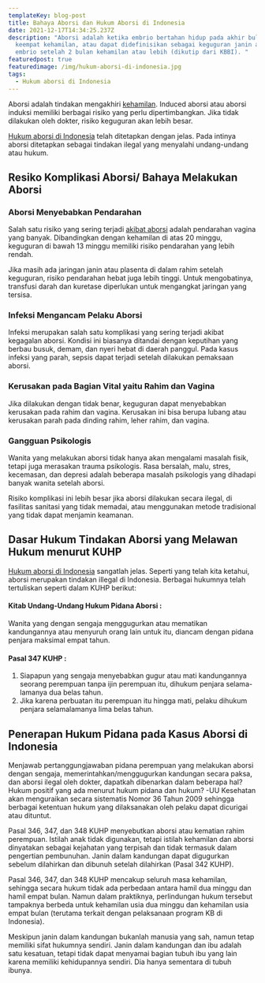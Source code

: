 ```yaml
---
templateKey: blog-post
title: Bahaya Aborsi dan Hukum Aborsi di Indonesia
date: 2021-12-17T14:34:25.237Z
description: "Aborsi adalah ketika embrio bertahan hidup pada akhir bulan
  keempat kehamilan, atau dapat didefinisikan sebagai keguguran janin atau
  embrio setelah 2 bulan kehamilan atau lebih (dikutip dari KBBI). "
featuredpost: true
featuredimage: /img/hukum-aborsi-di-indonesia.jpg
tags:
  - Hukum aborsi di Indonesia
---
```

<!--StartFragment-->

Aborsi adalah tindakan mengakhiri [kehamilan](https://hukum.netlify.app/blog/2021-12-09-keputusan-untuk-tidak-memiliki-anak-perbedaan-fenomena-childfree-dan-childless/). Induced aborsi atau aborsi induksi memiliki berbagai risiko yang perlu dipertimbangkan. Jika tidak dilakukan oleh dokter, risiko keguguran akan lebih besar.

[Hukum aborsi di Indonesia](https://heylawedu.id/blog/aborsi-di-indonesia) telah ditetapkan dengan jelas. Pada intinya aborsi ditetapkan sebagai tindakan ilegal yang menyalahi undang-undang atau hukum.

## **Resiko Komplikasi Aborsi/ Bahaya Melakukan Aborsi**

### **Aborsi Menyebabkan Pendarahan**

Salah satu risiko yang sering terjadi [akibat aborsi](https://janelarasati.blogspot.com/2021/12/bagaimana-hukum-aborsi-di-indonesia-vs.html) adalah pendarahan vagina yang banyak. Dibandingkan dengan kehamilan di atas 20 minggu, keguguran di bawah 13 minggu memiliki risiko pendarahan yang lebih rendah.

Jika masih ada jaringan janin atau plasenta di dalam rahim setelah keguguran, risiko pendarahan hebat juga lebih tinggi. Untuk mengobatinya, transfusi darah dan kuretase diperlukan untuk mengangkat jaringan yang tersisa.

### **Infeksi Mengancam Pelaku Aborsi**

Infeksi merupakan salah satu komplikasi yang sering terjadi akibat kegagalan aborsi. Kondisi ini biasanya ditandai dengan keputihan yang berbau busuk, demam, dan nyeri hebat di daerah panggul. Pada kasus infeksi yang parah, sepsis dapat terjadi setelah dilakukan pemaksaan aborsi.

### **Kerusakan pada Bagian Vital yaitu Rahim dan Vagina**

Jika dilakukan dengan tidak benar, keguguran dapat menyebabkan kerusakan pada rahim dan vagina. Kerusakan ini bisa berupa lubang atau kerusakan parah pada dinding rahim, leher rahim, dan vagina.

### **Gangguan Psikologi**s

Wanita yang melakukan aborsi tidak hanya akan mengalami masalah fisik, tetapi juga merasakan trauma psikologis. Rasa bersalah, malu, stres, kecemasan, dan depresi adalah beberapa masalah psikologis yang dihadapi banyak wanita setelah aborsi.

Risiko komplikasi ini lebih besar jika aborsi dilakukan secara ilegal, di fasilitas sanitasi yang tidak memadai, atau menggunakan metode tradisional yang tidak dapat menjamin keamanan.

## **Dasar Hukum Tindakan Aborsi yang Melawan Hukum menurut KUHP**

[Hukum aborsi di Indonesia](https://lawgoritma.home.blog/2021/12/17/melihat-aborsi-dari-sudut-pandang-hukum/) sangatlah jelas. Seperti yang telah kita ketahui, aborsi merupakan tindakan illegal di Indonesia. Berbagai hukumnya telah tertuliskan seperti dalam KUHP berikut:

#### Kitab Undang-Undang Hukum Pidana Aborsi :

Wanita yang dengan sengaja menggugurkan atau mematikan kandungannya atau menyuruh orang lain untuk itu, diancam dengan pidana penjara maksimal empat tahun.

#### Pasal 347 KUHP :

1. Siapapun yang sengaja menyebabkan gugur atau mati kandungannya seorang perempuan tanpa ijin perempuan itu, dihukum penjara selama-lamanya dua belas tahun.
2. Jika karena perbuatan itu perempuan itu hingga mati, pelaku dihukum penjara selamalamanya lima belas tahun.

## **Penerapan Hukum Pidana pada Kasus Aborsi di Indonesia**

Menjawab pertanggungjawaban pidana perempuan yang melakukan aborsi dengan sengaja, memerintahkan/menggugurkan kandungan secara paksa, dan aborsi ilegal oleh dokter, dapatkah dibenarkan dalam beberapa hal? Hukum positif yang ada menurut hukum pidana dan hukum? -UU Kesehatan akan menguraikan secara sistematis Nomor 36 Tahun 2009 sehingga berbagai ketentuan hukum yang dilaksanakan oleh pelaku dapat dicurigai atau dituntut.

Pasal 346, 347, dan 348 KUHP menyebutkan aborsi atau kematian rahim perempuan. Istilah anak tidak digunakan, tetapi istilah kehamilan dan aborsi dinyatakan sebagai kejahatan yang terpisah dan tidak termasuk dalam pengertian pembunuhan. Janin dalam kandungan dapat digugurkan sebelum dilahirkan dan dibunuh setelah dilahirkan (Pasal 342 KUHP).

Pasal 346, 347, dan 348 KUHP mencakup seluruh masa kehamilan, sehingga secara hukum tidak ada perbedaan antara hamil dua minggu dan hamil empat bulan. Namun dalam praktiknya, perlindungan hukum tersebut tampaknya berbeda untuk kehamilan usia dua minggu dan kehamilan usia empat bulan (terutama terkait dengan pelaksanaan program KB di Indonesia).

Meskipun janin dalam kandungan bukanlah manusia yang sah, namun tetap memiliki sifat hukumnya sendiri. Janin dalam kandungan dan ibu adalah satu kesatuan, tetapi tidak dapat menyamai bagian tubuh ibu yang lain karena memiliki kehidupannya sendiri. Dia hanya sementara di tubuh ibunya.

<!--EndFragment-->